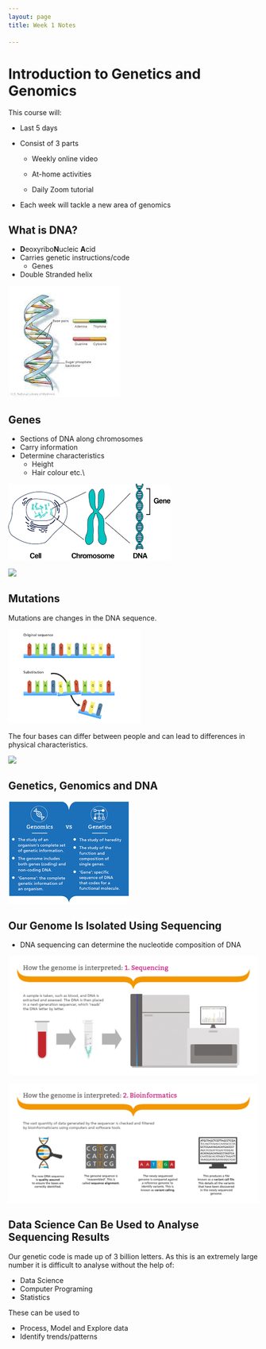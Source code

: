 ```yaml
---
layout: page
title: Week 1 Notes

---
```

# Introduction to Genetics and Genomics

This course will:

- Last 5 days
- Consist of 3 parts

  - Weekly online video

  - At-home activities

  - Daily Zoom tutorial 
- Each week will tackle a new area of genomics

## What is DNA?

- **D**eoxyribo**N**ucleic **A**cid
- Carries genetic instructions/code
  - Genes
- Double Stranded helix

![](images/dna_diagram.jpeg)

## Genes

- Sections of DNA along chromosomes
- Carry information
- Determine characteristics
  - Height
  - Hair colour etc.\

![](images/genechromosome.png)

![](images/chromosomes.png)

## Mutations

Mutations are changes in the DNA sequence.

![](images/pointmutation.png)

The four bases can differ between people and can lead to differences in physical characteristics.

![](images/eyecolor.png)

## Genetics, Genomics and DNA

![](images/geneticsgenomics.png)

## Our Genome Is Isolated Using Sequencing

- DNA sequencing can determine the nucleotide composition of DNA

![](images/sequencing1.png)

![](images/sequencing2.png)

## Data Science Can Be Used to Analyse Sequencing Results

Our genetic code is made up of 3 billion letters. As this is an extremely large number it is difficult to analyse without the help of:

- Data Science
- Computer Programing
- Statistics

These can be used to 

- Process, Model and Explore data
- Identify trends/patterns

